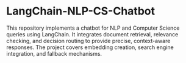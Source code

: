# LangChain-NLP-CS-Chatbot
This repository implements a chatbot for NLP and Computer Science queries using LangChain. It integrates document retrieval, relevance checking, and decision routing to provide precise, context-aware responses. The project covers embedding creation, search engine integration, and fallback mechanisms.
